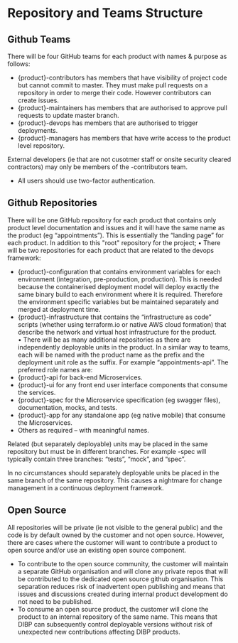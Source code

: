 # Repository and Teams Structure

## Github Teams

There will be four GitHub teams for each product with names & purpose as follows:
* {product}-contributors has members that have visibility of project code but cannot commit to master.  They must make pull requests on a repository in order to merge their code.  However contributors can create issues.
* {product}-maintainers has members that are authorised to approve pull requests to update master branch.  
* {product}-devops has members that are authorised to trigger deployments.  
* {product}-managers has members that have write access to the product level repository.

External developers (ie that are not cusotmer staff or onsite security cleared contractors) may only be members of the <product>-contributors team.  
* All users should use two-factor authentication.  

## Github Repositories

There will be one GitHub repository for each product that contains only product level documentation and issues and it will have the same name as the product (eg “appointments”).  This is essentially the “landing page” for each product.  In addition to this "root" repository for the project;
•	There will be two repositories for each product that are related to the devops framework:
  *  {product}-configuration that contains environment variables for each environment (integration, pre-production, production).  This is needed because the containerised deployment model will deploy exactly the same binary build to each environment where it is required.  Therefore the environment specific variables but be maintained separately and merged at deployment time.
  * {product}-infrastructure that contains the “infrastructure as code” scripts (whether using terraform.io or native AWS cloud formation) that describe the network and virtual host infrastructure for the product.  
•	There will be as many additional repositories as there are independently deployable units in the product.   In a similar way to teams, each will be named with the product name as the prefix and the deployment unit role as the suffix.  For example “appointments-api”.  The preferred role names are:
  * {product}-api for back-end Microservices.
  * {product}-ui for any front end user interface components that consume the services.
  * {product}-spec for the Microservice specification (eg swagger files), documentation, mocks, and tests.
  * {product}-app for any standalone app (eg native mobile) that consume the Microservices.
  * Others as required – with meaningful names.

Related (but separately deployable) units may be placed in the same repository but must be in different branches.  For example <product>-spec will typically contain three branches: “tests”, “mock”, and “spec”.

In no circumstances should separately deployable units be placed in the same branch of the same repository.  This causes a nightmare for change management in a continuous deployment framework.

## Open Source 

All repositories will be private (ie not visible to the general public) and the code is by default owned by the customer and not open source.  However, there are cases where the customer will want to contribute a product to open source and/or use an existing open source component.
* To contribute to the open source community, the customer will maintain a separate GitHub organisation and will clone any private repos that will be contributed to the dedicated open source github organisation.  This separation reduces risk of inadvertent open publishing and means that issues and discussions created during internal product development do not need to be published.
* To consume an open source product, the customer will clone the product to an internal repository of the same name.   This means that DIBP can subsequently control deployable versions without risk of unexpected new contributions affecting DIBP products.

